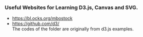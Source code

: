 ### Useful Websites for Learning D3.js, Canvas and SVG.
* https://bl.ocks.org/mbostock
* https://github.com/d3/<br>
The codes of the folder are originally from d3.js examples.